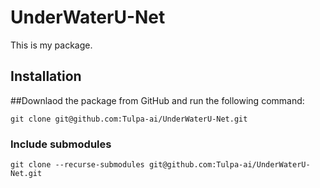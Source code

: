 # UnderWaterU-Net

This is my package.

## Installation


 ##Downlaod the package from GitHub and run the following command:

```git clone git@github.com:Tulpa-ai/UnderWaterU-Net.git```
### Include submodules

```git clone --recurse-submodules git@github.com:Tulpa-ai/UnderWaterU-Net.git```
